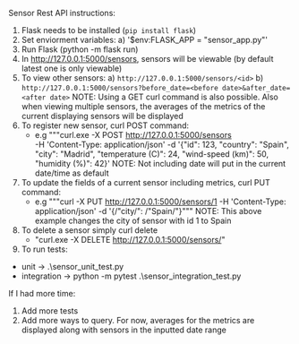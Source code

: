 Sensor Rest API instructions:

1. Flask needs to be installed (```pip install flask```)
2. Set enviorment variables:
   a) '$env:FLASK_APP = "sensor_app.py"'
3. Run Flask (python -m flask run)
4. In http://127.0.0.1:5000/sensors, sensors will be viewable (by default latest one is only viewable)
5. To view other sensors:
   a) ```http://127.0.0.1:5000/sensors/<id>```
   b) ```http://127.0.0.1:5000/sensors?before_date=<before date>&after_date=<after date>```
NOTE: Using a GET curl command is also possible. Also when viewing multiple sensors, the averages of the metrics of the current displaying sensors will be displayed
6. To register new sensor, curl POST command:
   - e.g  """curl.exe -X POST http://127.0.0.1:5000/sensors  
            -H 'Content-Type: application/json' 
            -d '{\"id\": 123, \"country\": \"Spain\", \"city\": \"Madrid\", \"temperature (C)\": 24, \"wind-speed (km)\": 50, \"humidity (%)\": 42}'
    NOTE: Not including date will put in the current date/time as default
7. To update the fields of a current sensor including metrics, curl PUT command:
   - e.g """curl -X PUT http://127.0.0.1:5000/sensors/1 -H 'Content-Type: application/json' -d '{/"city/": /"Spain/"}"""
   NOTE: This above example changes the city of sensor with id 1 to Spain
8. To delete a sensor simply curl delete
   - "curl.exe -X DELETE http://127.0.0.1:5000/sensors/<id>"
9. To run tests:
- unit -> .\sensor_unit_test.py
- integration ->  python -m pytest .\sensor_integration_test.py


If I had more time:
1. Add more tests
2. Add more ways to query. For now, averages for the metrics are displayed along with sensors in the inputted date range

